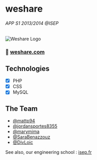# weshare
###### APP S1 2013/2014 @ISEP
![Weshare Logo](https://dl.dropboxusercontent.com/s/f0kbeydvsg71gjo/weshare.png?dl=0)

### :cherry_blossom: [weshare.com](http://weshare-isepdev.rhcloud.com) 

Technologies
------------
- [x] PHP
- [x] CSS
- [x] MySQL

The Team
------------
- [@mattp94](https://github.com/mattp94)
- [@jordansportes8355](https://github.com/jordansportes8355)
- [@marymima](https://github.com/marymima)
- [@SaraBenazzouz](https://github.com/SaraBenazzouz)
- [@DivLoic](https://github.com/DivLoic)

See also, our engineering school : [isep.fr](http://www.isep.fr)
